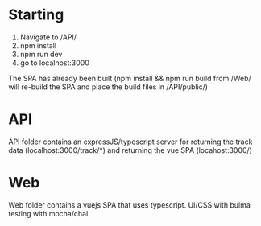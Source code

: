 # Starting

1. Navigate to /API/
2. npm install
3. npm run dev
4. go to localhost:3000

The SPA has already been built (npm install && npm run build from /Web/ will re-build the SPA and place the build files in /API/public/)

# API
API folder contains an expressJS/typescript server for returning the track data (localhost:3000/track/*) and returning the vue SPA (locahost:3000/)

# Web
Web folder contains a vuejs SPA that uses typescript.
UI/CSS with bulma
testing with mocha/chai


